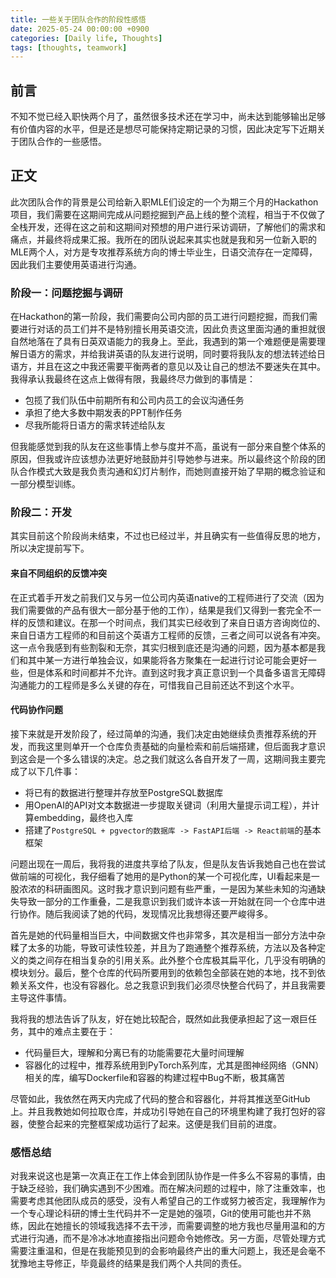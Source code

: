 ```yaml
---
title: 一些关于团队合作的阶段性感悟
date: 2025-05-24 00:00:00 +0900
categories: [Daily life, Thoughts]
tags: [thoughts, teamwork]
---
```


## 前言

不知不觉已经入职快两个月了，虽然很多技术还在学习中，尚未达到能够输出足够有价值内容的水平，但是还是想尽可能保持定期记录的习惯，因此决定写下近期关于团队合作的一些感悟。

## 正文

此次团队合作的背景是公司给新入职MLE们设定的一个为期三个月的Hackathon项目，我们需要在这期间完成从问题挖掘到产品上线的整个流程，相当于不仅做了全栈开发，还得在这之前和这期间对预想的用户进行采访调研，了解他们的需求和痛点，并最终将成果汇报。我所在的团队说起来其实也就是我和另一位新入职的MLE两个人，对方是专攻推荐系统方向的博士毕业生，日语交流存在一定障碍，因此我们主要使用英语进行沟通。

### 阶段一：问题挖掘与调研

在Hackathon的第一阶段，我们需要向公司内部的员工进行问题挖掘，而我们需要进行对话的员工们并不是特别擅长用英语交流，因此负责这里面沟通的重担就很自然地落在了具有日英双语能力的我身上。至此，我遇到的第一个难题便是需要理解日语方的需求，并给我讲英语的队友进行说明，同时要将我队友的想法转述给日语方，并且在这之中我还需要平衡两者的意见以及让自己的想法不要迷失在其中。我得承认我最终在这点上做得有限，我最终尽力做到的事情是：

- 包揽了我们队伍中前期所有和公司内员工的会议沟通任务
- 承担了绝大多数中期发表的PPT制作任务
- 尽我所能将日语方的需求转述给队友

但我能感觉到我的队友在这些事情上参与度并不高，虽说有一部分来自整个体系的原因，但我或许应该想办法更好地鼓励并引导她参与进来。所以最终这个阶段的团队合作模式大致是我负责沟通和幻灯片制作，而她则直接开始了早期的概念验证和一部分模型训练。

### 阶段二：开发

其实目前这个阶段尚未结束，不过也已经过半，并且确实有一些值得反思的地方，所以决定提前写下。

#### 来自不同组织的反馈冲突

在正式着手开发之前我们又与另一位公司内英语native的工程师进行了交流（因为我们需要做的产品有很大一部分基于他的工作），结果是我们又得到一套完全不一样的反馈和建议。在那一个时间点，我们其实已经收到了来自日语方咨询岗位的、来自日语方工程师的和目前这个英语方工程师的反馈，三者之间可以说各有冲突。这一点令我感到有些割裂和无奈，其实归根到底还是沟通的问题，因为基本都是我们和其中某一方进行单独会议，如果能将各方聚集在一起进行讨论可能会更好一些，但是体系和时间都并不允许。直到这时我才真正意识到一个具备多语言无障碍沟通能力的工程师是多么关键的存在，可惜我自己目前还达不到这个水平。

#### 代码协作问题

接下来就是开发阶段了，经过简单的沟通，我们决定由她继续负责推荐系统的开发，而我这里则单开一个仓库负责基础的向量检索和前后端搭建，但后面我才意识到这会是一个多么错误的决定。总之我们就这么各自开发了一周，这期间我主要完成了以下几件事：

- 将已有的数据进行整理并存放至PostgreSQL数据库
- 用OpenAI的API对文本数据进一步提取关键词（利用大量提示词工程），并计算embedding，最终也入库
- 搭建了`PostgreSQL + pgvector的数据库 -> FastAPI后端 -> React前端`的基本框架 

问题出现在一周后，我将我的进度共享给了队友，但是队友告诉我她自己也在尝试做前端的可视化，我仔细看了她用的是Python的某一个可视化库，UI看起来是一股浓浓的科研画图风。这时我才意识到问题有些严重，一是因为某些未知的沟通缺失导致一部分的工作重叠，二是我意识到我们或许本该一开始就在同一个仓库中进行协作。随后我阅读了她的代码，发现情况比我想得还要严峻得多。

首先是她的代码量相当巨大，中间数据文件也非常多，其次是相当一部分方法中杂糅了太多的功能，导致可读性较差，并且为了跑通整个推荐系统，方法以及各种定义的类之间存在相当复杂的引用关系。此外整个仓库极其扁平化，几乎没有明确的模块划分。最后，整个仓库的代码所要用到的依赖包全部装在她的本地，找不到依赖关系文件，也没有容器化。总之我意识到我们必须尽快整合代码了，并且我需要主导这件事情。

我将我的想法告诉了队友，好在她比较配合，既然如此我便承担起了这一艰巨任务，其中的难点主要在于：

- 代码量巨大，理解和分离已有的功能需要花大量时间理解
- 容器化的过程中，推荐系统用到PyTorch系列库，尤其是图神经网络（GNN）相关的库，编写Dockerfile和容器的构建过程中Bug不断，极其痛苦

尽管如此，我依然在两天内完成了代码的整合和容器化，并将其推送至GitHub上。并且我教她如何拉取仓库，并成功引导她在自己的环境里构建了我打包好的容器，使整合起来的完整框架成功运行了起来。这便是我们目前的进度。

### 感悟总结

对我来说这也是第一次真正在工作上体会到团队协作是一件多么不容易的事情，由于缺乏经验，我们确实遇到不少困难。而在解决问题的过程中，除了注重效率，也需要考虑其他团队成员的感受，没有人希望自己的工作或努力被否定，我理解作为一个专心理论科研的博士生代码并不一定是她的强项，Git的使用可能也并不熟练，因此在她擅长的领域我选择不去干涉，而需要调整的地方我也尽量用温和的方式进行沟通，而不是冷冰冰地直接指出问题命令她修改。另一方面，尽管处理方式需要注重温和，但是在我能预见到的会影响最终产出的重大问题上，我还是会毫不犹豫地主导修正，毕竟最终的结果是我们两个人共同的责任。